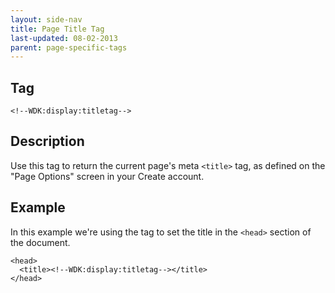 ```yaml
---
layout: side-nav
title: Page Title Tag
last-updated: 08-02-2013
parent: page-specific-tags
---
```


## Tag

`<!--WDK:display:titletag-->`

## Description

Use this tag to return the current page's meta `<title>` tag, as defined on the "Page Options" screen in your Create account.

## Example

In this example we're using the tag to set the title in the `<head>` section of the document.

~~~
<head>
  <title><!--WDK:display:titletag--></title>
</head>
~~~